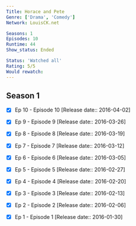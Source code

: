 ```yaml
---
Title: Horace and Pete
Genre: ['Drama', 'Comedy']
Network: LouisCK.net

Seasons: 1
Episodes: 10
Runtime: 44
Show_status: Ended

Status: 'Watched all'
Rating: 5/5
Would rewatch: 
---
```


## Season 1
- [x] Ep 10 - Episode 10 [Release date:: 2016-04-02]
- [x] Ep 9 - Episode 9 [Release date:: 2016-03-26]
- [x] Ep 8 - Episode 8 [Release date:: 2016-03-19]
- [x] Ep 7 - Episode 7 [Release date:: 2016-03-12]
- [x] Ep 6 - Episode 6 [Release date:: 2016-03-05]
- [x] Ep 5 - Episode 5 [Release date:: 2016-02-27]
- [x] Ep 4 - Episode 4 [Release date:: 2016-02-20]
- [x] Ep 3 - Episode 3 [Release date:: 2016-02-13]
- [x] Ep 2 - Episode 2 [Release date:: 2016-02-06]
- [x] Ep 1 - Episode 1 [Release date:: 2016-01-30]


